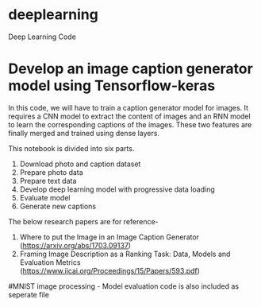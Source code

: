 # deeplearning
Deep Learning Code
# Develop an image caption generator model using Tensorflow-keras

In this code, we will have to train a caption generator model for images. It requires a CNN model to
extract the content of images and an RNN model to learn the corresponding captions of the images. These two
features are finally merged and trained using dense layers.

This notebook is divided into six parts. 
1. Download photo and caption dataset 
2. Prepare photo data 
3. Prepare text data 
4. Develop deep learning model with progressive data loading 
5. Evaluate model 
6. Generate new captions 


The below research papers are for reference-
1. Where to put the Image in an Image Caption Generator (https://arxiv.org/abs/1703.09137)
2. Framing Image Description as a Ranking Task: Data, Models and Evaluation Metrics
(https://www.ijcai.org/Proceedings/15/Papers/593.pdf)


#MNIST image processing - Model evaluation code is also included as seperate file
